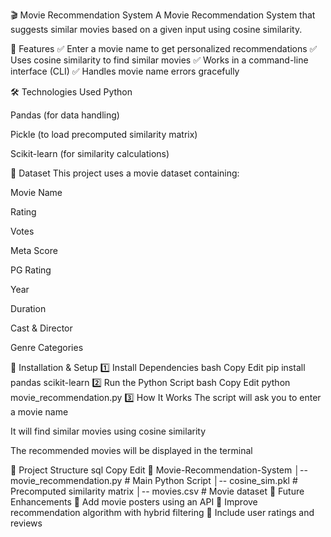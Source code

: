 🎬 Movie Recommendation System
A Movie Recommendation System that suggests similar movies based on a given input using cosine similarity.

📌 Features
✅ Enter a movie name to get personalized recommendations
✅ Uses cosine similarity to find similar movies
✅ Works in a command-line interface (CLI)
✅ Handles movie name errors gracefully

🛠️ Technologies Used
Python

Pandas (for data handling)

Pickle (to load precomputed similarity matrix)

Scikit-learn (for similarity calculations)

📂 Dataset
This project uses a movie dataset containing:

Movie Name

Rating

Votes

Meta Score

PG Rating

Year

Duration

Cast & Director

Genre Categories

🚀 Installation & Setup
1️⃣ Install Dependencies
bash
Copy
Edit
pip install pandas scikit-learn
2️⃣ Run the Python Script
bash
Copy
Edit
python movie_recommendation.py
3️⃣ How It Works
The script will ask you to enter a movie name

It will find similar movies using cosine similarity

The recommended movies will be displayed in the terminal

📂 Project Structure
sql
Copy
Edit
📁 Movie-Recommendation-System
│-- movie_recommendation.py  # Main Python Script
│-- cosine_sim.pkl           # Precomputed similarity matrix
│-- movies.csv               # Movie dataset
📌 Future Enhancements
🔹 Add movie posters using an API
🔹 Improve recommendation algorithm with hybrid filtering
🔹 Include user ratings and reviews
